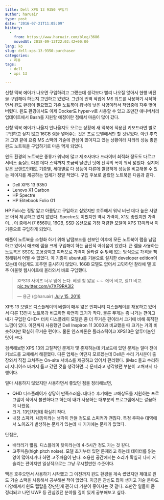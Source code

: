 ```yaml
---
title: Dell XPS 13 9350 구입기
author: haruair
type: post
date: "2016-07-21T11:05:09"
history:
  - 
    from: https://www.haruair.com/blog/3686
    movedAt: 2018-09-13T22:02:42+00:00
lang: ko
slug: dell-xps-13-9350-purchaser
categories:
  - 리뷰
tags:
  - dell
  - xps 13

---
```

신형 맥북 에어가 나오면 구입하려고 그랬는데 생각보다 빨리 나오질 않아서 현행 버전을 구입해야 하는지 고민하고 있었다. 그런데 번역 작업에 MS 워드를 사용하기 시작하면서 윈도 환경이 필요했고 기존 노트북이 워낙에 낮은 사양이라서 작업중에 자주 멎어버렸다. 윈도 환경에서도 이제 Docker도 hyper-v로 사용할 수 있고 조만간 애니버서리 업데이트에서 Bash를 지원할 예정이란 점에서 마음이 많이 갔다.

신형 맥북 에어가 나올지 안나올지도 모르는 상황에 새 맥북에 적용된 키보드라면 별로 구입하고 싶지 않고 16GB 램을 넣어주는 것은 프로 모델에서만 할 것같았다. 이런 추측과 고민 끝에 요즘 MS 스택의 기술에 관심이 많아지고 있는 상황이라 차라리 성능 좋은 윈도 노트북을 구입하기로 마음 먹게 되었다.

윈도 환경의 노트북은 종류가 워낙에 많고 제조사마다 드라이버 최적화 정도도 다르고 서비스 품질도 다른 데다 스펙까지 조금씩 달랐던 탓에 선택의 폭이 워낙 넓었다. 심지어 같은 브랜드인데도 기종별, 세대별로 다 성능이 다른데 깔끔하게 성능을 비교해볼 수 있는 페이지를 제공하는 업체가 정말 적었다. 구입 후보로 골랐던 노트북은 다음과 같다.

  * Dell XPS 13 9350
  * Lenovo X1 Carbon
  * HP Spectre
  * HP Elitebook Folio G1

HP Folio는 정말 얇고 아름답고 구입하고 싶었지만 호주에서 워낙 비싼 데다 높은 사양은 아직 제공하고 있지 않았다. Spectre도 이뻤지만 역시 가격이, X1도 좋았지만 가격이&#8230; 이 중에서 i7 6560U, 16GB, SSD 옵션으로 가장 저렴한 모델이 XPS 13이라서 이 기종으로 구입하게 되었다.

애플이 노트북을 소형화 하기 위해 납땜보드를 선보인 이후에 모든 노트북이 램을 납땜하고 있어서 애초에 램을 크게 구입해야 하는 금전적 아쉬움이 있었다. 큰 램을 사용하는 노트북은 SSD도 고용량이고 여러모로 가격이 올라갈 수 밖에 없는 방식으로 가격을 책정해둬서 어쩔 수 없었다. 이 기종이 ubuntu를 기본으로 설치한 developer edition이 있는데 아쉽게도 호주엔 출시하지 않았다. 16GB 모델도 없어서 고민하던 찰라에 델 호주 아울렛 웹사이트에 올라와서 바로 구입했다.

<blockquote class="twitter-tweet" data-lang="en">
  <p lang="ko" dir="ltr">
    XPS13 사이즈 너무 맘에 든다. 베젤 참 얇음 ㄷㄷ 에어 비교, 델11 비교. <a href="https://t.co/y7XF9RA3l2">pic.twitter.com/y7XF9RA3l2</a>
  </p>
  
  <p>
    &mdash; 용균 (@haruair) <a href="https://twitter.com/haruair/status/753771035267178496">July 15, 2016</a>
  </p>
</blockquote>



XPS 13 모델은 디스플레이의 베젤이 매우 얇은 인피니티 디스플레이를 채용하고 있어서 다른 13인치 노트북과 비교하면 확연히 크기가 작다. 물론 무게는 좀 나가는 편이고 내가 구입한 QHD+ 터치 디스플레이 모델은 좀 더 무거운 편이라서 크기에 비해 묵직한 느낌이 있다. 이전까지 사용했던 Dell Inspiron 11 3000과 비교했을 때 크기는 거의 비슷하지만 확실히 무거운 편이다. 물론 인스피론은 플라스틱이고 XPS13은 알루미늄인 탓이 크다.

검색해보면 XPS 13의 고질적인 문제가 몇 존재하는데 키보드에 있던 문제는 얼마 전에 키보드를 교체해서 해결했다. 다른 업체는 어떤지 모르겠는데 Dell은 수리 기사분이 출장와서 직접 고쳐주는 On-site 서비스를 제공하고 있어서 편리했다. (iMac 들고 수리하러 지니어스 바까지 들고 갔던 것을 생각하면&#8230;) 문제라고 생각했던 부분이 고쳐져서 다행이다.

얼마 사용하지 않았지만 사용하면서 좋았던 점을 정리해보면,

  * QHD 디스플레이가 상당히 만족스러움. 대다수 후기에는 고해상도를 지원하는 프로그램이 적어서 불편하다고 하는데 내가 사용하는 대부분의 프로그램에서는 깔끔하게 나왔음.
  * 크기. 13인치인데 확실히 작다.
  * 내장 스피커. 내장이라는 생각이 안들 정도로 스피커가 괜찮다. 특정 주파수 대역에서 노이즈가 발생하는 문제가 있는데 내 기기에는 문제가 없었다.

단점은,

  * 배터리가 짧음. 디스플레이 탓이라는데 4-5시간 정도 가는 것 같다.
  * 고주파음(high pitch noise). 모델 초기부터 있던 문제라고 하는데 데이터를 읽는 양이 많아지거나 하면 고주파음이 난다. 조용한 공간에서는 소리가 확실히 나서 거슬리는 편이지만 일상적으로는 그냥 무시할만한 수준이다.

맥은 호주오면서 사용하기 시작했고 그 이전까지 윈도 환경을 계속 썼었지만 제대로 윈도 기술 스택을 사용해서 공부해본 적이 없었다. 지금은 관심도 많이 생기고 기술 분야도 다양해져서 윈도 랩탑을 장만한게 괜히 더 기분이 좋아지는 것 같다. 조만간 일들이 좀 정리되고 나면 UWP 등 관심있던 분야를 깊이 있게 공부해보고 싶다.